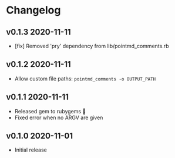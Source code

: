 # Changelog

## v0.1.3 2020-11-11
- [fix] Removed 'pry' dependency from lib/pointmd_comments.rb

## v0.1.2 2020-11-11
- Allow custom file paths: `pointmd_comments -o OUTPUT_PATH`

## v0.1.1 2020-11-11
- Released gem to rubygems 🎉
- Fixed error when no ARGV are given

## v0.1.0 2020-11-01
- Initial release
